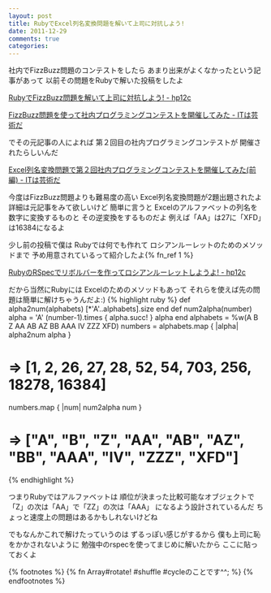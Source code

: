 ```yaml
---
layout: post
title: RubyでExcel列名変換問題を解いて上司に対抗しよう!
date: 2011-12-29
comments: true
categories:
---
```



社内でFizzBuzz問題のコンテストをしたら
あまり出来がよくなかったという記事があって
以前その問題をRubyで解いた投稿をしたよ

[RubyでFizzBuzz問題を解いて上司に対抗しよう! - hp12c](http://d.hatena.ne.jp/keyesberry/20111009/p1)

[FizzBuzz問題を使って社内プログラミングコンテストを開催してみた - ITは芸術だ](http://d.hatena.ne.jp/JunichiIto/20111007/1317976730#20111007f1)

でその元記事の人によれば
第２回目の社内プログラミングコンテストが
開催されたらしいんだ

[Excel列名変換問題で第２回社内プログラミングコンテストを開催してみた(前編) - ITは芸術だ](http://d.hatena.ne.jp/JunichiIto/20111102/1320253815)

今度はFizzBuzz問題よりも難易度の高い
Excel列名変換問題が2題出題されたよ
詳細は元記事をみて欲しいけど
簡単に言うと
Excelのアルファベットの列名を数字に変換するものと
その逆変換をするものだよ
例えば「AA」は27に「XFD」は16384になるよ

少し前の投稿で僕は
Rubyでは何でも作れて
ロシアンルーレットのためのメソッドまで
予め用意されているって紹介したよ{% fn_ref 1 %}

[RubyのRSpecでリボルバーを作ってロシアンルーレットしようよ! - hp12c](http://d.hatena.ne.jp/keyesberry/20111218/p1)

だから当然にRubyには
Excelのためのメソッドもあって
それらを使えば先の問題は簡単に解けちゃうんだよ:)
{% highlight ruby %}
def alpha2num(alphabets)
 [*'A'..alphabets].size
end
def num2alpha(number)
 alpha = 'A'
 (number-1).times { alpha.succ! }
 alpha
end
alphabets = %w(A B Z AA AB AZ BB AAA IV ZZZ XFD)
numbers = alphabets.map { |alpha| alpha2num alpha }
  # => [1, 2, 26, 27, 28, 52, 54, 703, 256, 18278, 16384]
numbers.map { |num| num2alpha num }
  # => ["A", "B", "Z", "AA", "AB", "AZ", "BB", "AAA", "IV", "ZZZ", "XFD"]
{% endhighlight %}

つまりRubyではアルファベットは
順位が決まった比較可能なオブジェクトで
「Z」の次は「AA」で「ZZ」の次は「AAA」
になるよう設計されているんだ
ちょっと速度上の問題はあるかもしれないけどね

でもなんかこれで解けたっていうのは
ずるっぽい感じがするから
僕も上司に恥をかかされないように
勉強中のrspecを使ってまじめに解いたから
ここに貼っておくよ

<script src="https://gist.github.com/1534213.js"> </script>
{% footnotes %}
   {% fn Array#rotate! #shuffle #cycleのことです^^; %}
{% endfootnotes %}
